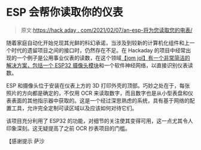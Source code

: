 # ESP 会帮你读取你的仪表

> 原文:[https://hack aday . com/2021/02/07/an-esp-将为您读取您的电表/](https://hackaday.com/2021/02/07/an-esp-will-read-your-meter-for-you/)

随着家庭自动化开始兑现其光鲜的科幻承诺，当涉及到较新的计算机化组件和上一个时代的遗留项目之间的接口时，仍然存在不足。在 Hackaday 的项目中经常出现的一个例子是公用事业仪表的读数，在这个领域[【jom jol】有一个非常简洁的解决方案，包括一个 ESP32 摄像头模块](https://github.com/jomjol/AI-on-the-edge-device)和一个软件神经网络，以直接识别仪表读数。

ESP 和摄像头位于安装在仪表上方的 3D 打印外壳的顶部。巧妙之处在于，每张照片的方向都是确定的，不仅用 OCR 来读取数字，而且数字也是从小型表盘和仪表表面的其他指示器中获取的。这是一个经过深思熟虑的系统，具有基于网络的配置工具，允许完全定制可读区域以及应该如何对待它们。

该项目充分利用了 ESP32 的功能，对细节的关注使其变得可用，这一点尤其令人印象深刻。这无疑提高了之前 OCR 抄表项目的门槛。

【感谢提示 萨沙